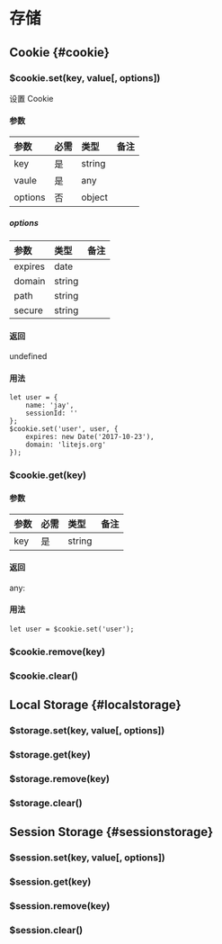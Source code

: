 # 存储

## Cookie {#cookie}

### $cookie.set(key, value[, options])
设置 Cookie

#### 参数

| 参数 | 必需 | 类型 | 备注 |
| :-- | :-- | :-- | :-- |
| key | 是 | string |  |
| vaule | 是 | any |  |
| options | 否 | object |  |

##### options

| 参数 | 类型 | 备注 |
| :-- | :-- | :-- |
| expires | date |  |
| domain | string |  |
| path | string |  |
| secure | string |  |


#### 返回
undefined

#### 用法

```
let user = {
    name: 'jay',
    sessionId: ''
};
$cookie.set('user', user, {
    expires: new Date('2017-10-23'),
    domain: 'litejs.org'
});
```

### $cookie.get(key)

#### 参数

| 参数 | 必需 | 类型 | 备注 |
| :-- | :-- | :-- | :-- |
| key | 是 | string |  |

#### 返回
any: 

#### 用法

```
let user = $cookie.set('user');
```

### $cookie.remove(key)
### $cookie.clear()

## Local Storage {#localstorage}

### $storage.set(key, value[, options])
### $storage.get(key)
### $storage.remove(key)
### $storage.clear()

## Session Storage {#sessionstorage}

### $session.set(key, value[, options])
### $session.get(key)
### $session.remove(key)
### $session.clear()